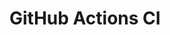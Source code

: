 # GitHub Actions CI


































































































































































































































































































































































































































































































































































































































































































































































































































































































































































































































































































































































































































































































































































































































































































































































































































































































































































































































































































































































































































































































































































































